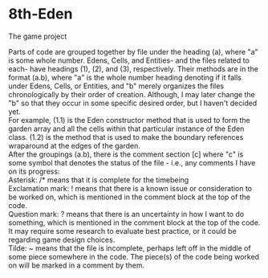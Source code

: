 # 8th-Eden
The game project

Parts of code are grouped together by file under the heading (a), where "a" is some whole number.
Edens, Cells, and Entities- and the files related to each- have headings (1), (2), and (3), respectively.
Their methods are in the format (a.b), where "a" is the whole number heading denoting if it falls under Edens, Cells, or Entities,
and "b" merely organizes the files chronologically by their order of creation. Although, I may later change the "b" so that they occur
in some specific desired order, but I haven't decided yet.  
For example, (1.1) is the Eden constructor method that is used to form the garden array and all the cells within that particular
instance of the Eden class. (1.2) is the method that is used to make the boundary references wraparound at the edges of the garden.  
After the groupings (a.b), there is the comment section [c] where "c" is some symbol that denotes the status of the file - i.e., any
comments I have on its progress:  
Asterisk: /* means that it is complete for the timebeing  
Exclamation mark: ! means that there is a known issue or consideration to be worked on, which is mentioned in the comment block at the top of the code.  
Question mark: ? means that there is an uncertainty in how I want to do something, which is mentioned in the comment block at the top of the code. It may require some research to evaluate best practice, or it could be regarding game design choices.  
Tilde: ~ means that the file is incomplete, perhaps left off in the middle of some piece somewhere in the code. The piece(s) of the code being worked on will be marked in a comment by them.
